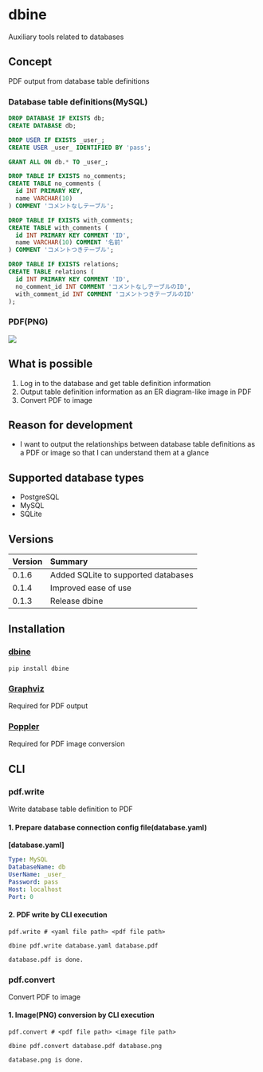 # dbine
Auxiliary tools related to databases

## Concept
PDF output from database table definitions

### Database table definitions(MySQL)
```sql
DROP DATABASE IF EXISTS db;
CREATE DATABASE db;

DROP USER IF EXISTS _user_;
CREATE USER _user_ IDENTIFIED BY 'pass';

GRANT ALL ON db.* TO _user_;

DROP TABLE IF EXISTS no_comments;
CREATE TABLE no_comments (
  id INT PRIMARY KEY,
  name VARCHAR(10)
) COMMENT 'コメントなしテーブル';

DROP TABLE IF EXISTS with_comments;
CREATE TABLE with_comments (
  id INT PRIMARY KEY COMMENT 'ID',
  name VARCHAR(10) COMMENT '名前'
) COMMENT 'コメントつきテーブル';

DROP TABLE IF EXISTS relations;
CREATE TABLE relations (
  id INT PRIMARY KEY COMMENT 'ID',
  no_comment_id INT COMMENT 'コメントなしテーブルのID',
  with_comment_id INT COMMENT 'コメントつきテーブルのID'
);
```

### PDF(PNG)
![](./images/database_mysql.png)

## What is possible
1. Log in to the database and get table definition information
2. Output table definition information as an ER diagram-like image in PDF
3. Convert PDF to image

## Reason for development
- I want to output the relationships between database table definitions as a PDF or image so that I can understand them at a glance

## Supported database types
- PostgreSQL
- MySQL
- SQLite

## Versions

|Version|Summary|
|:--|:--|
|0.1.6|Added SQLite to supported databases|
|0.1.4|Improved ease of use|
|0.1.3|Release dbine|

## Installation
### [dbine](https://pypi.org/project/dbine/)
`pip install dbine`

### [Graphviz](https://graphviz.org/download/)
Required for PDF output

### [Poppler](https://github.com/Belval/pdf2image?tab=readme-ov-file)
Required for PDF image conversion

## CLI
### pdf.write
Write database table definition to PDF

#### 1. Prepare database connection config file(database.yaml)
**[database.yaml]**
```yaml
Type: MySQL
DatabaseName: db
UserName: _user_
Password: pass
Host: localhost
Port: 0
```

#### 2. PDF write by CLI execution

```
pdf.write # <yaml file path> <pdf file path>
```
`dbine pdf.write database.yaml database.pdf`
```
database.pdf is done.
```

### pdf.convert
Convert PDF to image

#### 1. Image(PNG) conversion by CLI execution

```
pdf.convert # <pdf file path> <image file path>
```
`dbine pdf.convert database.pdf database.png`
```
database.png is done.
```
